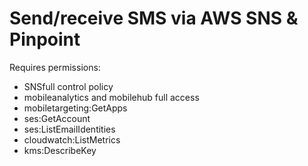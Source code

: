 # Send/receive SMS via AWS SNS & Pinpoint

Requires permissions:
+ SNSfull control policy
+ mobileanalytics and mobilehub full access
+ mobiletargeting:GetApps
+ ses:GetAccount
+ ses:ListEmailIdentities
+ cloudwatch:ListMetrics
+ kms:DescribeKey
